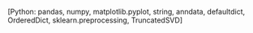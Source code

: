 [Python: pandas, numpy, matplotlib.pyplot, string, anndata, defaultdict, OrderedDict, sklearn.preprocessing, TruncatedSVD]
